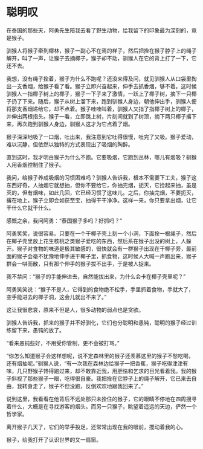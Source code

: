 # 聪明叹

在泰国的那些天，阿勇先生陪我去看了野生动物，给我留下的印象最为深刻的，竟是猴子。 

驯猴人将猴子牵到椰林，猴子一副心不在焉的样子，然后把拴在猴子脖子上的绳子解开，叫了一声，让猴子去摘椰子，猴子却不动，驯猴人在它的背上打了一下，它还不去。 

我想，没有绳子拴着，猴子为什么不跑呢？还没来得及问，就见驯猴人从口袋里掏出一支香烟，给猴子看了看。猴子立即兴奋起来，伸手去抓香烟，够不着。这时候驯猴人一指椰子树上的椰子，猴子一下子来了激情，一跃上了椰子树，摘下一只椰子扔了下来。随后，猴子从树上溜下来，跑到驯猴人身边，朝他伸出手，驯猴人便将那支香烟递给它，却不点着。猴子哇哇叫着，驯猴人又指了指椰子树上的椰子，并伸出两根指头。猴子一看，立即跳上树，片刻间就到了树顶，摘下两只椰子撂下来，再次跑到驯猴人身边，驯猴人这才为它点着了烟。 

猴子深深地吸了一口烟，吐出来，我注意到它吐得很慢，吐完了又吸。猴子爱动，难以沉静，但依然以独特的方式表现出了吸烟的陶醉。 

直到这时，我才明白猴子为什么不跑。它要吸烟，它跑到丛林，哪儿有烟吸？驯猴人用香烟控制住了猴子。 

我问，给猴子养成吸烟的习惯困难吗？驯猴人告诉我，根本不需要下工夫，猴子这东西好奇，人抽烟它就想抽，但你不要给它，你抽完烟，扼灭，它捡起来抽，虽是灭的，但有烟味，如此几回，它已经习惯了这味儿。之后，你抽完烟，不要扼灭，撂在地上，猴子立即会如获至宝，抽得干干净净。这样一来，你只要拿出烟，让它干什么它就干什么。 

感慨之余，我问阿勇：“泰国猴子多吗？好抓吗？” 

阿勇笑笑，说很容易。只要在一个干椰子壳上刻一个小洞，下面拴一根绳子，然后在椰子壳里放上花生核桃之类猴子爱吃的东西，然后系在猴子出没的树上，人躲开。猴子对食物的味道是极其敏感的，很快就会有一群猴子出现在干椰子旁，最前面的猴子会毫不犹豫地伸手进干椰子里，抓食物，这时候人大喊一声跑出来，猴子群会一哄而散，只有那个伸手的猴子拔不出手，于是被人捉来。 

我不禁问：“猴子的手能伸进去，自然能拔出来，为什么会卡在椰子壳里呢？” 

阿勇笑笑说：“猴子不是人，它得到的食物绝不松手，手里抓着食物，手就大了，空手能进去的椰子洞，这会儿就出不来了。” 

这让我很悲哀，原来不但是人，很多动物的弱点也是贪欲。 

驯猴人告诉我，抓来的猴子并不好驯化，它们也分聪明和愚钝，聪明的猴子经过训练留下来，愚钝的放了。 

“看来愚钝些好，不用受你管制，更不会被打骂。” 

“你怎么知道猴子会这样想呢，说不定森林里的猴子还羡慕这里的猴子不愁吃喝，还有烟抽呢。”驯猴人说，“有一次我在森林边给猴子一把香蕉，猴子吃得津津有味，几只野猴子馋得跑过来，却不敢靠近我，用胆怯和乞求的目光看着我。我的猴子斜视了那些猴子一眼，吃得很自豪。我把拴在它脖子上的绳子解开，它已来去自由，我转身走了，猴子不但没跑，反倒欢欢地跟我回来了。” 

说到这里，我看看在他背后不远处那只未拴住的猴子，它的眼睛不停地在四周搜寻着什么，大概是在寻找游客的烟头。而另一只猴子，眺望着遥远的天边，俨然一个哲学家。 

离开猴子几天了，它们的举手投足，还常常出现在我的眼前，搅动着我的心。 

猴子，给我打开了认识世界的又一扇窗。